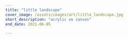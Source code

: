 ```yaml
---
title: "little landscape"
cover_image: /assets/images/art/little_landscape.jpg
short_description: "acrylic on canvas"
end_date: 2021-06-05  

---
```

